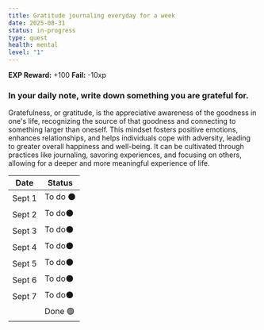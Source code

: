 ```yaml
---
title: Gratitude journaling everyday for a week
date: 2025-08-31
status: in-progress
type: quest
health: mental
level: "1"
---
```


**EXP Reward:** +100
**Fail:** -10xp

### In your daily note, write down something you are grateful for.

Gratefulness, or gratitude, is the appreciative awareness of the goodness in one's life, recognizing the source of that goodness and connecting to something larger than oneself. This mindset fosters positive emotions, enhances relationships, and helps individuals cope with adversity, leading to greater overall happiness and well-being. It can be cultivated through practices like journaling, savoring experiences, and focusing on others, allowing for a deeper and more meaningful experience of life. 

| Date   | Status  |
| ------ | ------- |
| Sept 1 | To do ⚫ |
| Sept 2 | To do⚫  |
| Sept 3 | To do⚫  |
| Sept 4 | To do⚫  |
| Sept 5 | To do⚫  |
| Sept 6 | To do⚫  |
| Sept 7 | To do⚫  |
|        | Done 🟢 |

